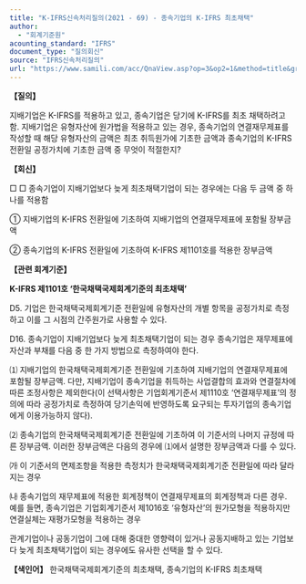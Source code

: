 ```yaml
---
title: "K-IFRS신속처리질의(2021 - 69) - 종속기업의 K-IFRS 최초채택"
author:
  - "회계기준원"
acounting_standard: "IFRS"
document_type: "질의회신"
source: "IFRS신속처리질의"
url: "https://www.samili.com/acc/QnaView.asp?op=3&op2=1&method=title&group=2124-15;1&orgcode=3&searchword=&page=17&code=K%2DIFRS%EC%8B%A0%EC%86%8D%EC%B2%98%EB%A6%AC%EC%A7%88%EC%9D%98%2D69%3A20211029"
---
```

**【질의】**

  

지배기업은 K-IFRS를 적용하고 있고, 종속기업은 당기에 K-IFRS를 최초 채택하려고 함. 지배기업은 유형자산에 원가법을 적용하고 있는 경우, 종속기업의 연결재무제표를 작성할 때 해당 유형자산의 금액은 최초 취득원가에 기초한 금액과 종속기업의 K-IFRS 전환일 공정가치에 기초한 금액 중 무엇이 적절한지?

  
  

**【회신】**

  

□ □ 종속기업이 지배기업보다 늦게 최초채택기업이 되는 경우에는 다음 두 금액 중 하나를 적용함

  

① 지배기업의 K-IFRS 전환일에 기초하여 지배기업의 연결재무제표에 포함될 장부금액

② 종속기업의 K-IFRS 전환일에 기초하여 K-IFRS 제1101호를 적용한 장부금액

  
  

**【관련 회계기준】**

  

**K-IFRS 제1101호 ‘한국채택국제회계기준의 최초채택’**

  

D5. 기업은 한국채택국제회계기준 전환일에 유형자산의 개별 항목을 공정가치로 측정하고 이를 그 시점의 간주원가로 사용할 수 있다.

  

D16. 종속기업이 지배기업보다 늦게 최초채택기업이 되는 경우 종속기업은 재무제표에 자산과 부채를 다음 중 한 가지 방법으로 측정하여야 한다.

  

⑴ 지배기업의 한국채택국제회계기준 전환일에 기초하여 지배기업의 연결재무제표에 포함될 장부금액. 다만, 지배기업이 종속기업을 취득하는 사업결합의 효과와 연결절차에 따른 조정사항은 제외한다(이 선택사항은 기업회계기준서 제1110호 ‘연결재무제표’의 정의에 따라 공정가치로 측정하여 당기손익에 반영하도록 요구되는 투자기업의 종속기업에게 이용가능하지 않다).

⑵ 종속기업의 한국채택국제회계기준 전환일에 기초하여 이 기준서의 나머지 규정에 따른 장부금액. 이러한 장부금액은 다음의 경우에 ⑴에서 설명한 장부금액과 다를 수 있다.

㈎ 이 기준서의 면제조항을 적용한 측정치가 한국채택국제회계기준 전환일에 따라 달라지는 경우

㈏ 종속기업의 재무제표에 적용한 회계정책이 연결재무제표의 회계정책과 다른 경우. 예를 들면, 종속기업은 기업회계기준서 제1016호 ‘유형자산’의 원가모형을 적용하지만 연결실체는 재평가모형을 적용하는 경우

관계기업이나 공동기업이 그에 대해 중대한 영향력이 있거나 공동지배하고 있는 기업보다 늦게 최초채택기업이 되는 경우에도 유사한 선택을 할 수 있다.

  
  

**【색인어】** 한국채택국제회계기준의 최초채택, 종속기업의 K-IFRS 최초채택
